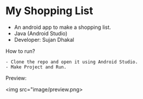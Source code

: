 # My Shopping List

  - An android app to make a shopping list.
  - Java (Android Studio)
  - Developer: Sujan Dhakal
  
  
  How to run?
  
    - Clone the repo and open it using Android Studio.
    - Make Project and Run. 


Preview:

<img src="image/preview.png>
